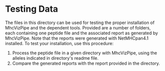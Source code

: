 # Testing Data

The files in this directory can be used for testing the proper installation of MhcVizPipe and the dependent tools.
Provided are a number of folders, each containing one peptide file and the associated 
report as generated by MhcVizPipe. Note that the reports were generated with NetMHCpan4.1 installed. To test your installation, use this procedure:

1. Process the peptide file in a given directory with MhcVizPipe, using the alleles indicated in directory's readme file.
2. Compare the generated reports with the report provided in the directory.